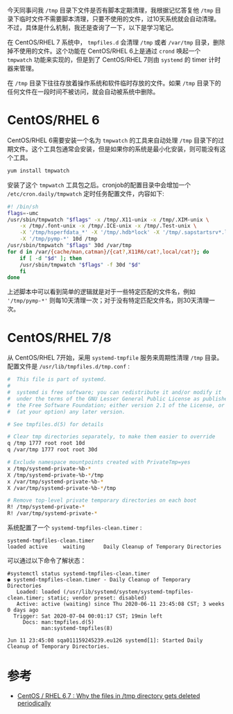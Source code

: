 今天同事问我 `/tmp` 目录下文件是否有脚本定期清理，我根据记忆答复他 `/tmp` 目录下临时文件不需要脚本清理，只要不使用的文件，过10天系统就会自动清理。不过，具体是什么机制，我还是查询了一下，以下是学习笔记。

在 CentOS/RHEL 7 系统中， `tmpfiles.d` 会清理 `/tmp` 或者 `/var/tmp` 目录，删除掉不使用的文件。这个功能在 CentOS/RHEL 6上是通过 `crond` 唤起一个 `tmpwatch` 功能来实现的，但是到了 CentOS/RHEL 7则由 `systemd` 的 timer 计时器来管理。

在 `/tmp` 目录下往往存放着操作系统和软件临时存放的文件。如果 `/tmp` 目录下的任何文件在一段时间不被访问，就会自动被系统中删除。

# CentOS/RHEL 6

CentOS/RHEL 6需要安装一个名为 `tmpwatch` 的工具来自动处理 `/tmp` 目录下的过期文件。这个工具包通常会安装，但是如果你的系统是最小化安装，则可能没有这个工具。

```bash
yum install tmpwatch
```

安装了这个 `tmpwatch` 工具包之后。cronjob的配置目录中会增加一个 `/etc/cron.daily/tmpwatch` 定时任务配置文件，内容如下:

```bash
#! /bin/sh
flags=-umc
/usr/sbin/tmpwatch "$flags" -x /tmp/.X11-unix -x /tmp/.XIM-unix \
	-x /tmp/.font-unix -x /tmp/.ICE-unix -x /tmp/.Test-unix \
	-X '/tmp/hsperfdata_*' -X '/tmp/.hdb*lock' -X '/tmp/.sapstartsrv*.log' \
	-X '/tmp/pymp-*' 10d /tmp
/usr/sbin/tmpwatch "$flags" 30d /var/tmp
for d in /var/{cache/man,catman}/{cat?,X11R6/cat?,local/cat?}; do
    if [ -d "$d" ]; then
	/usr/sbin/tmpwatch "$flags" -f 30d "$d"
    fi
done
```

上述脚本中可以看到简单的逻辑就是对于一些特定匹配的文件名，例如 `'/tmp/pymp-*'` 则每10天清理一次；对于没有特定匹配文件名，则30天清理一次。

# CentOS/RHEL 7/8

从 CentOS/RHEL 7开始，采用 `systemd-tmpfile` 服务来周期性清理 `/tmp` 目录。配置文件是 `/usr/lib/tmpfiles.d/tmp.conf` :

```bash
#  This file is part of systemd.
#
#  systemd is free software; you can redistribute it and/or modify it
#  under the terms of the GNU Lesser General Public License as published by
#  the Free Software Foundation; either version 2.1 of the License, or
#  (at your option) any later version.

# See tmpfiles.d(5) for details

# Clear tmp directories separately, to make them easier to override
q /tmp 1777 root root 10d
q /var/tmp 1777 root root 30d

# Exclude namespace mountpoints created with PrivateTmp=yes
x /tmp/systemd-private-%b-*
X /tmp/systemd-private-%b-*/tmp
x /var/tmp/systemd-private-%b-*
X /var/tmp/systemd-private-%b-*/tmp

# Remove top-level private temporary directories on each boot
R! /tmp/systemd-private-*
R! /var/tmp/systemd-private-*
```

系统配置了一个 `systemd-tmpfiles-clean.timer` :

```
systemd-tmpfiles-clean.timer                                                loaded active     waiting      Daily Cleanup of Temporary Directories
```

可以通过以下命令了解状态：

```
#systemctl status systemd-tmpfiles-clean.timer
● systemd-tmpfiles-clean.timer - Daily Cleanup of Temporary Directories
   Loaded: loaded (/usr/lib/systemd/system/systemd-tmpfiles-clean.timer; static; vendor preset: disabled)
   Active: active (waiting) since Thu 2020-06-11 23:45:08 CST; 3 weeks 0 days ago
  Trigger: Sat 2020-07-04 00:01:17 CST; 19min left
     Docs: man:tmpfiles.d(5)
           man:systemd-tmpfiles(8)

Jun 11 23:45:08 sqa011159245239.eu126 systemd[1]: Started Daily Cleanup of Temporary Directories.
```


# 参考

* [CentOS / RHEL 6,7 : Why the files in /tmp directory gets deleted periodically](https://www.thegeekdiary.com/centos-rhel-67-why-the-files-in-tmp-directory-gets-deleted-periodically/)